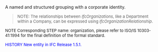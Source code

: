 A named and structured grouping with a corporate identity.

> <font size="-1">NOTE: The relationships between <i>IfcOrganizations</i>, like a Department 
within a Company, can be expressed using <i>IfcOrganizationRelationship</i>.
</font>

> <font size="-1">
  NOTE Corresponding STEP name: organization, please refer to ISO/IS 10303-41:1994
  for the final definition of the formal standard.
</font>

> <font size="-1" color="#0000FF">
  HISTORY New entity in IFC Release 1.5.1.
</font>